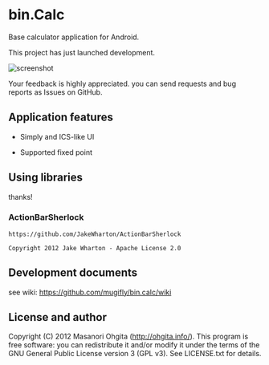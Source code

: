bin.Calc
========

Base calculator application for Android.

This project has just launched development.

![screenshot](https://raw.github.com/mugifly/bin.calc/master/design/design_bin.calc_main-portrait_s.png)

Your feedback is highly appreciated.
you can send requests and bug reports as Issues on GitHub.

## Application features

* Simply and ICS-like UI

* Supported fixed point

## Using libraries

thanks!

### ActionBarSherlock

    https://github.com/JakeWharton/ActionBarSherlock
    
    Copyright 2012 Jake Wharton - Apache License 2.0

## Development documents

see wiki: https://github.com/mugifly/bin.calc/wiki

## License and author

Copyright (C) 2012  Masanori Ohgita (http://ohgita.info/).
This program is free software: you can redistribute it and/or modify it under the terms of the GNU General Public License version 3 (GPL v3).
See LICENSE.txt for details.
